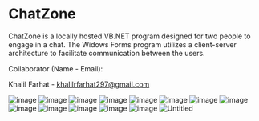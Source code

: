 # ChatZone
ChatZone is a locally hosted VB.NET program designed for two people to engage in a chat. The Widows Forms program utilizes a client-server architecture to facilitate communication between the users.

Collaborator (Name - Email):

Khalil Farhat - khalilrfarhat297@gmail.com

![image](https://github.com/KhalilFarhat/ChatZone/assets/100374222/cfee9d0e-c23a-4685-be94-90906581ac66)
![image](https://github.com/KhalilFarhat/ChatZone/assets/100374222/795983c6-8794-4cef-8ad0-15b29c91fc60)
![image](https://github.com/KhalilFarhat/ChatZone/assets/100374222/64ee39e6-85ee-4160-9bd5-ef16143b301f)
![image](https://github.com/KhalilFarhat/ChatZone/assets/100374222/fbe1c9db-a3eb-4f73-9232-eba89dd6597b)
![image](https://github.com/KhalilFarhat/ChatZone/assets/100374222/c4ceb5a9-b821-4fb7-8b30-4ded4cac23c2)
![image](https://github.com/KhalilFarhat/ChatZone/assets/100374222/62a4d5fb-90af-4c2b-8ded-daab36fbcdcd)
![image](https://github.com/KhalilFarhat/ChatZone/assets/100374222/b160055e-063e-462b-895d-a59d9a2f0114)
![image](https://github.com/KhalilFarhat/ChatZone/assets/100374222/e1a8208b-2b58-4bb5-b0fc-dc076fb5c64d)
![image](https://github.com/KhalilFarhat/ChatZone/assets/100374222/dd2bd925-85f8-472c-9933-5a9e7e5c85e6)
![image](https://github.com/KhalilFarhat/ChatZone/assets/100374222/6aaee460-c029-41c4-895c-24161783f9f8)
![image](https://github.com/KhalilFarhat/ChatZone/assets/100374222/9517bffc-2a96-44e5-b25e-bd5b29420acf)
![image](https://github.com/KhalilFarhat/ChatZone/assets/100374222/83276751-2e29-421f-9201-b63bded5f26f)
![image](https://github.com/KhalilFarhat/ChatZone/assets/100374222/6f324ee3-4674-469b-b707-839ac8c627ec)
![Untitled](https://github.com/KhalilFarhat/ChatZone/assets/100374222/f63382c8-5ca9-447a-9440-47f5399da702)
